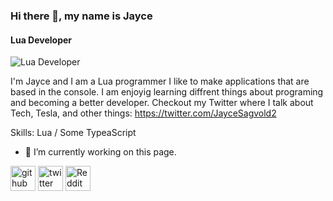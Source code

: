 ### Hi there 👋, my name is Jayce
#### Lua Developer
![Lua Developer](https://twitter.com/JayceSagvold2)

I'm Jayce and I am a Lua programmer I like to make applications that are based in the console. I am enjoyig learning diffrent things about programing and becoming a better developer. Checkout my Twitter where I talk about Tech, Tesla, and other things: https://twitter.com/JayceSagvold2

Skills: Lua / Some TypeaScript

- 🔭 I’m currently working on this page. 


[<img src='https://cdn.jsdelivr.net/npm/simple-icons@3.0.1/icons/github.svg' alt='github' height='40'>](https://github.com/jSagvold28)  [<img src='https://cdn.jsdelivr.net/npm/simple-icons@3.0.1/icons/twitter.svg' alt='twitter' height='40'>](https://twitter.com/jaycesagvold2)  [<img src='https://cdn.jsdelivr.net/npm/simple-icons@3.0.1/icons/reddit.svg' alt='Reddit' height='40'>](https://www.reddit.com/user/TECH102020)  

